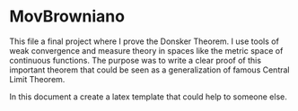 # MovBrowniano

This file a final project where I prove the Donsker Theorem. I use tools of weak convergence and measure theory in spaces like the metric space of continuous 
functions. The purpose was to write a clear proof of this important theorem that could be seen as a generalization of famous Central Limit Theorem. 

In this document a create a latex template that could help to someone else. 

